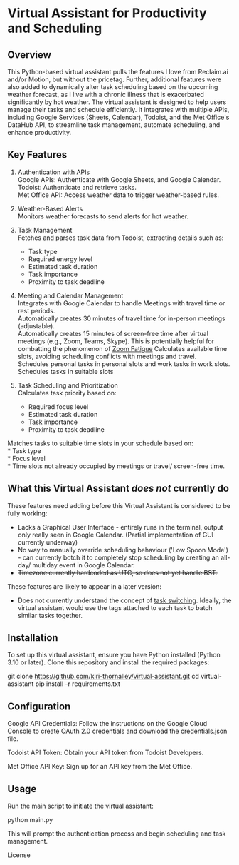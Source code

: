 # Virtual Assistant for Productivity and Scheduling

## Overview
This Python-based virtual assistant pulls the features I love from Reclaim.ai and/or Motion, but without the pricetag. Further, additional features were also added to dynamically alter task scheduling based on the upcoming weather forecast, as I live with a chronic illness that is exacerbated significantly by hot weather. The virtual assistant is designed to help users manage their tasks and schedule efficiently. It integrates with multiple APIs, including Google Services (Sheets, Calendar), Todoist, and the Met Office's DataHub API, to streamline task management, automate scheduling, and enhance productivity.

## Key Features
1. Authentication with APIs  
  Google APIs: Authenticate with Google Sheets, and Google Calendar.  
  Todoist: Authenticate and retrieve tasks.  
  Met Office API: Access weather data to trigger weather-based rules.  
2. Weather-Based Alerts  
   Monitors weather forecasts to send alerts for hot weather.
3. Task Management  
Fetches and parses task data from Todoist, extracting details such as:  
    * Task type
    * Required energy level
    * Estimated task duration
    * Task importance
    * Proximity to task deadline

4. Meeting and Calendar Management  
Integrates with Google Calendar to handle Meetings with travel time or rest periods.  
Automatically creates 30 minutes of travel time for in-person meetings (adjustable).  
Automatically creates 15 minutes of screen-free time after virtual meetings (e.g., Zoom, Teams, Skype). This is potentially helpful for combatting the phenomenon of [Zoom Fatigue](https://pmc.ncbi.nlm.nih.gov/articles/PMC10198405/) 
Calculates available time slots, avoiding scheduling conflicts with meetings and travel.  
Schedules personal tasks in personal slots and work tasks in work slots.  
Schedules tasks in suitable slots

5. Task Scheduling and Prioritization  
Calculates task priority based on:  
    * Required focus level
    * Estimated task duration
    * Task importance
    * Proximity to task deadline

Matches tasks to suitable time slots in your schedule based on:  
    * Task type    
    * Focus level    
    * Time slots not already occupied by meetings or travel/ screen-free time.    

## What this Virtual Assistant _does not_ currently do
These features need adding before this Virtual Assistant is considered to be fully working:  
  * Lacks a Graphical User Interface - entirely runs in the terminal, output only really seen in Google Calendar. (Partial implementation of GUI currently underway)
  * No way to manually override scheduling behaviour ('Low Spoon Mode') - can currently botch it to completely stop scheduling by creating an all-day/ multiday event in Google Calendar.
  * ~~Timezone currently hardcoded as UTC, so does not yet handle BST.~~
     
These features are likely to appear in a later version:  
  * Does not currently understand the concept of [task switching](https://www.apa.org/topics/research/multitasking). Ideally, the virtual assistant would use the tags attached to each task to batch similar tasks together.


## Installation

To set up this virtual assistant, ensure you have Python installed (Python 3.10 or later). Clone this repository and install the required packages:

git clone https://github.com/kiri-thornalley/virtual-assistant.git
cd virtual-assistant
pip install -r requirements.txt

## Configuration

Google API Credentials: Follow the instructions on the Google Cloud Console to create OAuth 2.0 credentials and download the credentials.json file.

Todoist API Token: Obtain your API token from Todoist Developers.

Met Office API Key: Sign up for an API key from the Met Office.

## Usage

Run the main script to initiate the virtual assistant:

python main.py

This will prompt the authentication process and begin scheduling and task management.

License